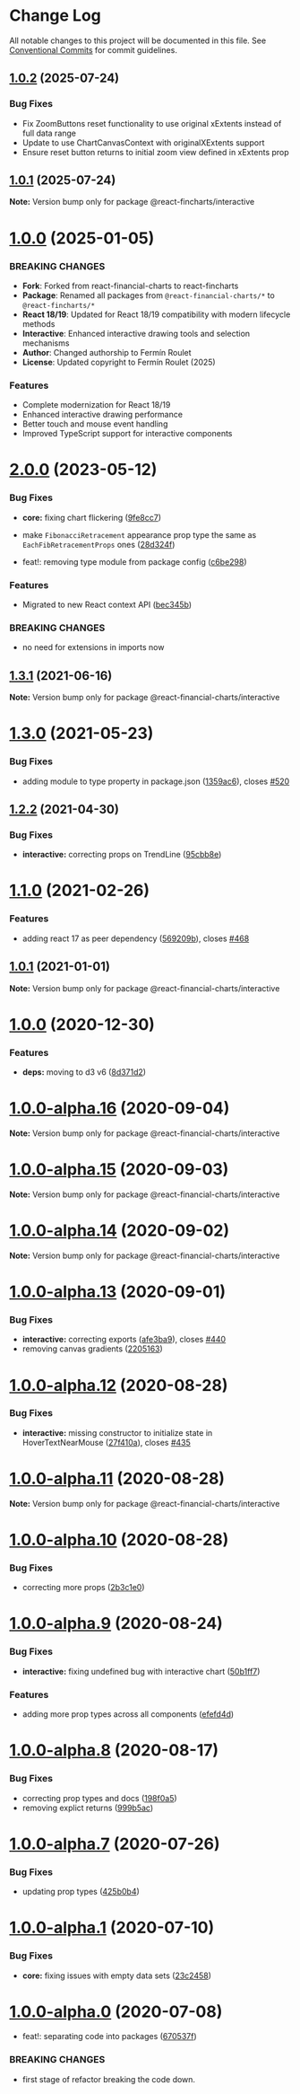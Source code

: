 # Change Log

All notable changes to this project will be documented in this file.
See [Conventional Commits](https://conventionalcommits.org) for commit guidelines.

## [1.0.2](https://github.com/fernesrou/react-fincharts/compare/v1.0.1...v1.0.2) (2025-07-24)

### Bug Fixes

- Fix ZoomButtons reset functionality to use original xExtents instead of full data range
- Update to use ChartCanvasContext with originalXExtents support
- Ensure reset button returns to initial zoom view defined in xExtents prop

## [1.0.1](https://github.com/fernesrou/react-fincharts/compare/v2.0.1...v1.0.1) (2025-07-24)

**Note:** Version bump only for package @react-fincharts/interactive

# [1.0.0](https://github.com/ferminroulet/react-fincharts) (2025-01-05)

### BREAKING CHANGES

- **Fork**: Forked from react-financial-charts to react-fincharts
- **Package**: Renamed all packages from `@react-financial-charts/*` to `@react-fincharts/*`
- **React 18/19**: Updated for React 18/19 compatibility with modern lifecycle methods
- **Interactive**: Enhanced interactive drawing tools and selection mechanisms
- **Author**: Changed authorship to Fermín Roulet
- **License**: Updated copyright to Fermín Roulet (2025)

### Features

- Complete modernization for React 18/19
- Enhanced interactive drawing performance
- Better touch and mouse event handling
- Improved TypeScript support for interactive components

# [2.0.0](https://github.com/reactivemarkets/react-financial-charts/compare/v1.3.2...v2.0.0) (2023-05-12)

### Bug Fixes

- **core:** fixing chart flickering ([9fe8cc7](https://github.com/reactivemarkets/react-financial-charts/commit/9fe8cc7ec212949db46f14664e6ebe1272aa752d))
- make `FibonacciRetracement` appearance prop type the same as `EachFibRetracementProps` ones ([28d324f](https://github.com/reactivemarkets/react-financial-charts/commit/28d324f5f52baeb71481ccf59e1d6be0b8853c05))

- feat!: removing type module from package config ([c6be298](https://github.com/reactivemarkets/react-financial-charts/commit/c6be298ef6e556a30644fdcad4faaf3b77a25599))

### Features

- Migrated to new React context API ([bec345b](https://github.com/reactivemarkets/react-financial-charts/commit/bec345b62153ecdf5c01380a8e29ad7398daaafd))

### BREAKING CHANGES

- no need for extensions in imports now

## [1.3.1](https://github.com/reactivemarkets/react-financial-charts/compare/v1.3.0...v1.3.1) (2021-06-16)

**Note:** Version bump only for package @react-financial-charts/interactive

# [1.3.0](https://github.com/reactivemarkets/react-financial-charts/compare/v1.2.2...v1.3.0) (2021-05-23)

### Bug Fixes

- adding module to type property in package.json ([1359ac6](https://github.com/reactivemarkets/react-financial-charts/commit/1359ac6e93d9638792c7bb478bba5fe1e5484a82)), closes [#520](https://github.com/reactivemarkets/react-financial-charts/issues/520)

## [1.2.2](https://github.com/reactivemarkets/react-financial-charts/compare/v1.2.1...v1.2.2) (2021-04-30)

### Bug Fixes

- **interactive:** correcting props on TrendLine ([95cbb8e](https://github.com/reactivemarkets/react-financial-charts/commit/95cbb8e1a2f075969815d7ecfaaa8f2251fd4f84))

# [1.1.0](https://github.com/reactivemarkets/react-financial-charts/compare/v1.0.1...v1.1.0) (2021-02-26)

### Features

- adding react 17 as peer dependency ([569209b](https://github.com/reactivemarkets/react-financial-charts/commit/569209b6eb00f3c93eae1b5a9e4f014c055c93c7)), closes [#468](https://github.com/reactivemarkets/react-financial-charts/issues/468)

## [1.0.1](https://github.com/reactivemarkets/react-financial-charts/compare/v1.0.0...v1.0.1) (2021-01-01)

**Note:** Version bump only for package @react-financial-charts/interactive

# [1.0.0](https://github.com/reactivemarkets/react-financial-charts/compare/v1.0.0-alpha.16...v1.0.0) (2020-12-30)

### Features

- **deps:** moving to d3 v6 ([8d371d2](https://github.com/reactivemarkets/react-financial-charts/commit/8d371d240bc7ac3db3e2f0037b3c0807e05b4749))

# [1.0.0-alpha.16](https://github.com/reactivemarkets/react-financial-charts/compare/v1.0.0-alpha.15...v1.0.0-alpha.16) (2020-09-04)

**Note:** Version bump only for package @react-financial-charts/interactive

# [1.0.0-alpha.15](https://github.com/reactivemarkets/react-financial-charts/compare/v1.0.0-alpha.14...v1.0.0-alpha.15) (2020-09-03)

**Note:** Version bump only for package @react-financial-charts/interactive

# [1.0.0-alpha.14](https://github.com/reactivemarkets/react-financial-charts/compare/v1.0.0-alpha.13...v1.0.0-alpha.14) (2020-09-02)

**Note:** Version bump only for package @react-financial-charts/interactive

# [1.0.0-alpha.13](https://github.com/reactivemarkets/react-financial-charts/compare/v1.0.0-alpha.12...v1.0.0-alpha.13) (2020-09-01)

### Bug Fixes

- **interactive:** correcting exports ([afe3ba9](https://github.com/reactivemarkets/react-financial-charts/commit/afe3ba9c38a9300c720895c51b5a0d09631eace9)), closes [#440](https://github.com/reactivemarkets/react-financial-charts/issues/440)
- removing canvas gradients ([2205163](https://github.com/reactivemarkets/react-financial-charts/commit/220516356300c6c1c8528de3ca43e7ddaf8e5e66))

# [1.0.0-alpha.12](https://github.com/reactivemarkets/react-financial-charts/compare/v1.0.0-alpha.11...v1.0.0-alpha.12) (2020-08-28)

### Bug Fixes

- **interactive:** missing constructor to initialize state in HoverTextNearMouse ([27f410a](https://github.com/reactivemarkets/react-financial-charts/commit/27f410a56a4ab87e758c55965ec162ce0066d509)), closes [#435](https://github.com/reactivemarkets/react-financial-charts/issues/435)

# [1.0.0-alpha.11](https://github.com/reactivemarkets/react-financial-charts/compare/v1.0.0-alpha.10...v1.0.0-alpha.11) (2020-08-28)

**Note:** Version bump only for package @react-financial-charts/interactive

# [1.0.0-alpha.10](https://github.com/reactivemarkets/react-financial-charts/compare/v1.0.0-alpha.9...v1.0.0-alpha.10) (2020-08-28)

### Bug Fixes

- correcting more props ([2b3c1e0](https://github.com/reactivemarkets/react-financial-charts/commit/2b3c1e093b12131b7a4bc1ed12fd8ea4c541ac4b))

# [1.0.0-alpha.9](https://github.com/reactivemarkets/react-financial-charts/compare/v1.0.0-alpha.8...v1.0.0-alpha.9) (2020-08-24)

### Bug Fixes

- **interactive:** fixing undefined bug with interactive chart ([50b1ff7](https://github.com/reactivemarkets/react-financial-charts/commit/50b1ff75908765b7450b26f46d27f605bdf06f24))

### Features

- adding more prop types across all components ([efefd4d](https://github.com/reactivemarkets/react-financial-charts/commit/efefd4dc3000ffe5ad5e63380ab324ab1e232a67))

# [1.0.0-alpha.8](https://github.com/reactivemarkets/react-financial-charts/compare/v1.0.0-alpha.7...v1.0.0-alpha.8) (2020-08-17)

### Bug Fixes

- correcting prop types and docs ([198f0a5](https://github.com/reactivemarkets/react-financial-charts/commit/198f0a54dae54075383c25dca67ff48d5e5a1b2a))
- removing explict returns ([999b5ac](https://github.com/reactivemarkets/react-financial-charts/commit/999b5acb8d1669406e3d8be813d831e20151c87f))

# [1.0.0-alpha.7](https://github.com/reactivemarkets/react-financial-charts/compare/v1.0.0-alpha.6...v1.0.0-alpha.7) (2020-07-26)

### Bug Fixes

- updating prop types ([425b0b4](https://github.com/reactivemarkets/react-financial-charts/commit/425b0b459de229770e7608aff4f397b9bb00de5e))

# [1.0.0-alpha.1](https://github.com/reactivemarkets/react-financial-charts/compare/v1.0.0-alpha.0...v1.0.0-alpha.1) (2020-07-10)

### Bug Fixes

- **core:** fixing issues with empty data sets ([23c2458](https://github.com/reactivemarkets/react-financial-charts/commit/23c2458bfe55e97eef96f80030fe32b9cf5ac1e1))

# [1.0.0-alpha.0](https://github.com/reactivemarkets/react-financial-charts/compare/v0.5.1...v1.0.0-alpha.0) (2020-07-08)

- feat!: separating code into packages ([670537f](https://github.com/reactivemarkets/react-financial-charts/commit/670537fa280dddfbe921639a8e22a7c11d14e5f3))

### BREAKING CHANGES

- first stage of refactor breaking the code down.
